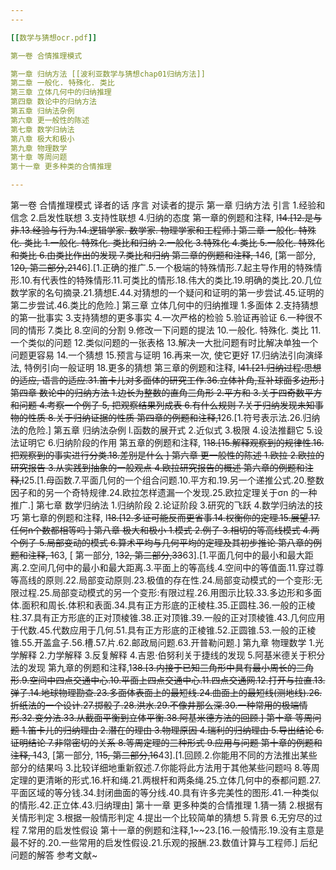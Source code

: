 ```yaml
---
---

[[数学与猜想ocr.pdf]]

第一卷 合情推理模式

第一章 归纳方法 [[波利亚数学与猜想chap01归纳方法]]
第二章 一般化. 特殊化. 类比
第三章 立体几何中的归纳推理
第四章 数论中的归纳方法
第五章 归纳法杂例
第六章 更一般性的陈述
第七章 数学归纳法
第八章 极大和极小
第九章 物理数学
第十章 等周问题
第十一章 更多种类的合情推理

---
```


第一卷 合情推理模式
译者的话
序言
对读者的提示
第一章 归纳方法
引言
1.经验和信念
2.启发性联想
3.支持性联想
4.归纳的态度
第一章的例题和注释, l~~14.\[12.是与非.13.经验与行为.14.逻辑学家. 数学家. 物理学家和工程师.]
第二章 一般化. 特殊化. 类比
1.一般化. 特殊化. 类比和归纳
2.一般化
3.特殊化
4.类比
5.一般化. 特殊化和类比
6.由类比作出的发现
7.类比和归纳
第二章的例题和注释, 1~~46, \[第一部分, 1~~20, 第二部分,21~~46].\[1.正确的推广.5.一个极端的特殊情形.7.起主导作用的特殊情形.10.有代表性的特殊情形.11.可类比的情形.18.伟大的类比.19.明确的类比.20.几位数学家的名句摘录.21.猜想E.44.对猜想的一个疑问和证明的第一步尝试.45.证明的第二步尝试.46.类比的危险.]
第三章 立体几何中的归纳推理
1.多面体
2.支持猜想的第一批事实
3.支持猜想的更多事实
4.一次严格的检验
5.验证再验证
6.一种很不同的情形
7.类比
8.空间的分割
9.修改一下问题的提法
10.一般化. 特殊化. 类比
11.一个类似的问题
12.类似问题的一张表格
13.解决一大批问题有时比解决单独一个问题更容易
14.一个猜想
15.预言与证明
16.再来一次, 使它更好
17.归纳法引向演绎法, 特例引向一般证明
18.更多的猜想
第三章的例题和注释, l~~41.\[21.归纳过程:思想的适应, 语言的适应.31.笛卡儿对多面体的研究工作.36.立体补角,互补球面多边形.]
第四章 数论中的归纳方法
1.边长为整数的直角三角形
2.平方和
3.关于四奇数平方和问题
4.考察一个例子
5, 把观察结果列成表
6.有什么规则
7.关于归纳发现未知事物的性质
8.关于归纳证据的性质
第四章的例题和注释,1~~26.\[1.符号表示法.26.归纳法的危险.]
第五章 归纳法杂例
l.函数的展开式
2.近似式
3.极限
4.设法推翻它
5.设法证明它
6.归纳阶段的作用
第五章的例题和注释, 1~~18.\[15.解释观察到的规律性.16.把观察到的事实进行分类.18.差别是什么 ]
第六章 更一般性的陈述
1.欧拉
2.欧拉的研究报告
3.从实践到抽象的一般观点
4.欧拉研究报告的概述
第六章的例题和注释,l~~25.\[1.母函数.7.平面几何的一个组合问题.10.平方和.19.另一个递推公式.20.整数因子和的另一个奇特规律.24.欧拉怎样遗漏一个发现.25.欧拉定理关于σn 的一种推广.]
第七章 数学归纳法
1.归纳阶段
2.论证阶段
3.研究的飞跃
4.数学归纳法的技巧
第七章的例题和注释, l~~18.\[12.多证可能反而更省事.14.权衡你的定理.15.展望.17.任何n个数都相等吗 ]
第八章 极大和极小
1.模式
2.例子
3.相切的等高线模式
4.两个例子
5.局部变动的模式
6.算术平均与几何平均的定理及其初步推论
第八章的例题和注释, 1~~63, \[ 第一部分, 1~~32, 第二部分,33~~63].\[1.平面几何中的最小和最大距离.2.空间几何中的最小和最大距离.3.平面上的等高线.4.空间中的等值面.11.穿过尊等高线的原则.22.局部变动原则.23.极值的存在性.24.局部变动模式的一个变形:无限过程.25.局部变动模式的另一个变形:有限过程.26.用图示比较.33.多边形和多面体.面积和周长.体积和表面.34.具有正方形底的正棱柱.35.正圆柱.36.一般的正棱柱.37.具有正方形底的正对顶棱锥.38.正对顶锥.39.一般的正对顶棱锥.43.几何应用于代数.45.代数应用于几何.51.具有正方形底的正棱锥.52.正圆锥.53.一般的正棱锥.55.开盖盒子.56.槽.57.片.62.邮政局问题.63.开普勒问题.]
第九章 物理数学
1.光学解释
2.力学解释
3.反复解释
4.吉恩·伯努利关于捷线的发现
5.阿基米德关于积分法的发现
第九章的例题和注释,1~~38.\[3.内接于已知三角形中具有最小周长的三角形.9.空间中四点交通中心.10.平面上四点交通中心.11.四点交通网.12.打开与拉直.13.弹子.14.地球物理勘查.23.多面体表面上的最短线.24.曲面上的最短线(测地线).26.折纸法的一个设计.27.掷骰子.28.洪水.29.不像井那么深.30.一种常用的极端情形.32.变分法.33.从截面平衡到立体平衡.38.阿基米德方法的回顾.]
第十章 等周问题
1.笛卡儿的归纳理由
2.潜在的理由
3.物理原因
4.瑞利的归纳理由
5.导出结论
6.证明结论
7.非常密切的关系
8.等周定理的三种形式
9.应用与问题
第十章的例题和注释, 1~~43, \[第一部分, 1~~15, 第二部分,16~~43].\[1.回顾.2.你能用不同的方法推出某些部分的结果吗 3.比较详细地重新叙述.7.你能将此方法用于其他某些问题吗 8.等周定理的更清晰的形式.16.杆和绳.21.两根杆和两条绳.25.立体几何中的泰都问题.27.平面区域的等分钱.34.封闭曲面的等分线.40.具有许多完美性的图形.41.一种类似的情形.42.正立体.43.归纳理由]
第十一章 更多种类的合情推理
1.猜一猜
2.根据有关情形判定
3.根据一般情形判定
4.提出一个比较简单的猜想
5.背景
6.无穷尽的过程
7.常用的启发性假设
第十一章的例题和注释,1~~23.\[16.一般情形.19.没有主意是最不好的.20.一些常用的启发性假设.21.乐观的报酬.23.数值计算与工程师.]
后纪
问题的解答
参考文献~